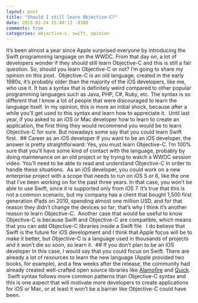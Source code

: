 ```yaml
---
layout: post
title: "Should I still learn Objective-C?"
date: 2015-02-24 15:49:13 -0300
comments: true
categories: objective-c, swift, opinion
---
```

It’s been almost a year since Apple surprised everyone by introducing the Swift programming language on the WWDC. From that day on, a lot of developers wonder if they should still learn Objective-C and this is still a fair question. So, should you learn Objective-C or not? I’m going to share my opinion on this post.  Objective-C is an old language, created in the early 1980s, it’s probably older than the majority of the iOS developers, like me, who use it. It has a syntax that is definitely weird compared to other popular programming languages such as Java, PHP, C#, Ruby, etc. The syntax is so different that I know a lot of people that were discouraged to learn the language itself. In my opinion, this is more an initial shock, because after a while you’ll get used to this syntax and learn how to appreciate it.  Until last year, if you asked to an iOS or Mac developer how to learn to create an application, the first thing they would recommend you would be to learn Objective-C for sure. But nowadays some say that you could learn Swift first.  ## Career as an iOS developer If you want to be an iOS developer, the answer is pretty straightforward: Yes, you must learn Objective-C. I’m 100% sure that you’ll have some kind of contact with the language, probably by doing maintenance on an old project or by trying to watch a WWDC session video. You’ll need to be able to read and understand Objective-C in order to handle these situations.  As an iOS developer, you could work on a new enterprise project with a scope that needs to run on iOS 5 or 6, like the one that I’ve been working on for the past three years. In that case, you won’t be able to use Swift, since it is supported only from iOS 7. It’s true that this is not a common scenario, but my company has a client that bought 1,500 first generation iPads on 2010, spending almost one million USD, and for that reason they didn’t change the devices so far; that’s why I think it’s another reason to learn Objective-C.  Another case that would be useful to know Objective-C is because Swift and Objective-C are compatible, which means that you can add Objective-C libraries inside a Swift file.
 I do believe that Swift is the future for iOS development and I think that Apple focus will be to make it better, but Objective-C is a language used in thousands of projects and it won’t die so soon, so learn it.  ## If you don’t plan to be an iOS developer In this case, I would say that you could focus on Swift. There are already a lot of resources to learn the new language (Apple provided two books, for example), and a few weeks after the release, the community had already created well-crafted open source libraries like [Alamofire](https://github.com/Alamofire/Alamofire) and [Quick](https://github.com/Quick/Quick).  Swift syntax follows more common patterns than Objective-C syntax and this is one aspect that will motivate more developers to create applications for iOS or Mac, or at least it won’t be a barrier like Objective-C could have been.